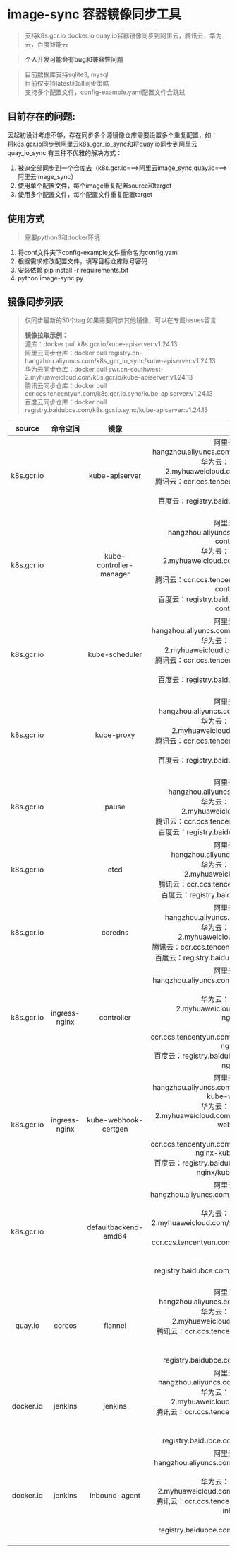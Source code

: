 # image-sync 容器镜像同步工具
> 支持k8s.gcr.io docker.io quay.io容器镜像同步到阿里云，腾讯云，华为云，百度智能云

> **个人开发可能会有bug和兼容性问题**

> 目前数据库支持sqlite3, mysql  
> 目前仅支持latest和all同步策略  
> 支持多个配置文件，config-example.yaml配置文件会跳过

## 目前存在的问题: 
因起初设计考虑不够，存在同步多个源镜像仓库需要设置多个重复配置，如：  
将k8s.gcr.io同步到阿里云k8s_gcr_io_sync和将quay.io同步到阿里云quay_io_sync
有三种不优雅的解决方式：
1. 被迫全部同步到一个仓库去（k8s.gcr.io===>阿里云image_sync,quay.io===>阿里云image_sync）
2. 使用单个配置文件，每个image重复配置source和target
3. 使用多个配置文件，每个配置文件重复配置target

## 使用方式
> 需要python3和docker环境
1. 将conf文件夹下config-example文件重命名为config.yaml
2. 根据需求修改配置文件，填写目标仓库账号密码
3. 安装依赖 pip install -r requirements.txt
4. python image-sync.py

## 镜像同步列表

> 仅同步最新的50个tag
> 如果需要同步其他镜像，可以在专属issues留言  
> 
> **镜像拉取示例：**  
> 源库：docker pull k8s.gcr.io/kube-apiserver:v1.24.13  
> 阿里云同步仓库：docker pull registry.cn-hangzhou.aliyuncs.com/k8s_gcr_io_sync/kube-apiserver:v1.24.13  
> 华为云同步仓库：docker pull swr.cn-southwest-2.myhuaweicloud.com/k8s.gcr.io/kube-apiserver:v1.24.13  
> 腾讯云同步仓库：docker pull ccr.ccs.tencentyun.com/k8s.gcr.io.sync/kube-apiserver:v1.24.13  
> 百度云同步仓库：docker pull registry.baidubce.com/k8s.gcr.io.sync/kube-apiserver:v1.24.13

|   source   |   命令空间    |          镜像           |                            target                            |
| :--------: | :-----------: | :---------------------: | :----------------------------------------------------------: |
| k8s.gcr.io |               |     kube-apiserver      | 阿里云：registry.cn-hangzhou.aliyuncs.com/k8s_gcr_io_sync/kube-apiserver<br />华为云：swr.cn-southwest-2.myhuaweicloud.com/k8s.gcr.io/kube-apiserver<br />腾讯云：ccr.ccs.tencentyun.com/k8s.gcr.io.sync/kube-apiserver<br />百度云：registry.baidubce.com/k8s.gcr.io.sync/kube-apiserver |
| k8s.gcr.io |               | kube-controller-manager | 阿里云：registry.cn-hangzhou.aliyuncs.com/k8s_gcr_io_sync/kube-controller-manager<br />华为云：swr.cn-southwest-2.myhuaweicloud.com/k8s.gcr.io/kube-controller-manager<br />腾讯云：ccr.ccs.tencentyun.com/k8s.gcr.io.sync/kube-controller-manager<br />百度云：registry.baidubce.com/k8s.gcr.io.sync/kube-controller-manager |
| k8s.gcr.io |               |     kube-scheduler      | 阿里云：registry.cn-hangzhou.aliyuncs.com/k8s_gcr_io_sync/kube-scheduler<br />华为云：swr.cn-southwest-2.myhuaweicloud.com/k8s.gcr.io/kube-scheduler<br />腾讯云：ccr.ccs.tencentyun.com/k8s.gcr.io.sync/kube-scheduler<br />百度云：registry.baidubce.com/k8s.gcr.io.sync/kube-scheduler |
| k8s.gcr.io |               |       kube-proxy        | 阿里云：registry.cn-hangzhou.aliyuncs.com/k8s_gcr_io_sync/kube-proxy<br />华为云：swr.cn-southwest-2.myhuaweicloud.com/k8s.gcr.io/kube-proxy<br />腾讯云：ccr.ccs.tencentyun.com/k8s.gcr.io.sync/kube-proxy<br />百度云：registry.baidubce.com/k8s.gcr.io.sync/kube-proxy |
| k8s.gcr.io |               |          pause          | 阿里云：registry.cn-hangzhou.aliyuncs.com/k8s_gcr_io_sync/pause<br />华为云：swr.cn-southwest-2.myhuaweicloud.com/k8s.gcr.io/pause<br />腾讯云：ccr.ccs.tencentyun.com/k8s.gcr.io.sync/pause<br />百度云：registry.baidubce.com/k8s.gcr.io.sync/pause |
| k8s.gcr.io |               |          etcd           | 阿里云：registry.cn-hangzhou.aliyuncs.com/k8s_gcr_io_sync/etcd<br />华为云：swr.cn-southwest-2.myhuaweicloud.com/k8s.gcr.io/etcd<br />腾讯云：ccr.ccs.tencentyun.com/k8s.gcr.io.sync/etcd<br />百度云：registry.baidubce.com/k8s.gcr.io.sync/etcd |
| k8s.gcr.io |               |         coredns         | 阿里云：registry.cn-hangzhou.aliyuncs.com/k8s_gcr_io_sync/coredns<br />华为云：swr.cn-southwest-2.myhuaweicloud.com/k8s.gcr.io/coredns<br />腾讯云：ccr.ccs.tencentyun.com/k8s.gcr.io.sync/coredns<br />百度云：registry.baidubce.com/k8s.gcr.io.sync/coredns |
| k8s.gcr.io | ingress-nginx |       controller        | 阿里云：registry.cn-hangzhou.aliyuncs.com/k8s_gcr_io_sync/ingress-nginx-controller<br />华为云：swr.cn-southwest-2.myhuaweicloud.com/k8s.gcr.io/ ingress-nginx/controller<br />腾讯云：ccr.ccs.tencentyun.com/k8s.gcr.io.sync/coredns/ingress-nginx-controller<br />百度云：registry.baidubce.com/k8s.gcr.io.sync/ingress-nginx/controller |
| k8s.gcr.io | ingress-nginx |  kube-webhook-certgen   | 阿里云：registry.cn-hangzhou.aliyuncs.com/k8s_gcr_io_sync/ingress-nginx-kube-webhook-certgen<br />华为云：swr.cn-southwest-2.myhuaweicloud.com/k8s.gcr.io/ ingress-nginx/kube-webhook-certgen<br />腾讯云：ccr.ccs.tencentyun.com/k8s.gcr.io.sync/coredns/ingress-nginx-kube-webhook-certgen<br />百度云：registry.baidubce.com/k8s.gcr.io.sync/ingress-nginx/kube-webhook-certgen |
| k8s.gcr.io |               |  defaultbackend-amd64   | 阿里云：registry.cn-hangzhou.aliyuncs.com/k8s_gcr_io_sync/defaultbackend-amd64<br />华为云：swr.cn-southwest-2.myhuaweicloud.com/k8s.gcr.io/defaultbackend-amd64<br />腾讯云：ccr.ccs.tencentyun.com/k8s.gcr.io.sync/defaultbackend-amd64<br />百度云：registry.baidubce.com/k8s.gcr.io.sync/defaultbackend-amd64 |
|  quay.io   |    coreos     |         flannel         | 阿里云：registry.cn-hangzhou.aliyuncs.com/quay_io_sync/coreos-flannel<br />华为云：swr.cn-southwest-2.myhuaweicloud.com/quay.io/coreos/flannel<br />腾讯云：ccr.ccs.tencentyun.com/quay.io.sync/coreos-flannel<br />百度云：registry.baidubce.com/quay.io.sync/coreos/flannel |
| docker.io  |    jenkins    |         jenkins         | 阿里云：registry.cn-hangzhou.aliyuncs.com/quay_io_sync/jenkins-jenkins<br />华为云：swr.cn-southwest-2.myhuaweicloud.com/quay.io/jenkins/jenkins<br />腾讯云：ccr.ccs.tencentyun.com/quay.io.sync/jenkins-jenkins<br />百度云：registry.baidubce.com/quay.io.sync/jenkins/jenkins |
| docker.io  |    jenkins    |      inbound-agent      | 阿里云：registry.cn-hangzhou.aliyuncs.com/quay_io_sync/jenkins-inbound-agent<br />华为云：swr.cn-southwest-2.myhuaweicloud.com/quay.io/jenkins/inbound-agent<br />腾讯云：ccr.ccs.tencentyun.com/quay.io.sync/jenkins-inbound-agent<br />百度云：registry.baidubce.com/quay.io.sync/jenkins/inbound-agent |

